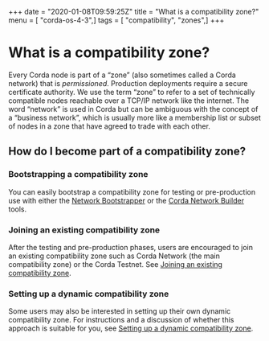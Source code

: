 +++
date = "2020-01-08T09:59:25Z"
title = "What is a compatibility zone?"
menu = [ "corda-os-4-3",]
tags = [ "compatibility", "zones",]
+++



# What is a compatibility zone?

Every Corda node is part of a “zone” (also sometimes called a Corda network) that is *permissioned*. Production
            deployments require a secure certificate authority. We use the term “zone” to refer to a set of technically compatible
            nodes reachable over a TCP/IP network like the internet. The word “network” is used in Corda but can be ambiguous with
            the concept of a “business network”, which is usually more like a membership list or subset of nodes in a zone that
            have agreed to trade with each other.


## How do I become part of a compatibility zone?


### Bootstrapping a compatibility zone

You can easily bootstrap a compatibility zone for testing or pre-production use with either the
                    [Network Bootstrapper](network-bootstrapper.md) or the [Corda Network Builder](network-builder.md) tools.


### Joining an existing compatibility zone

After the testing and pre-production phases, users are encouraged to join an existing compatibility zone such as Corda
                    Network (the main compatibility zone) or the Corda Testnet. See [Joining an existing compatibility zone](joining-a-compatibility-zone.md).


### Setting up a dynamic compatibility zone

Some users may also be interested in setting up their own dynamic compatibility zone. For instructions and a discussion
                    of whether this approach is suitable for you, see [Setting up a dynamic compatibility zone](setting-up-a-dynamic-compatibility-zone.md).


